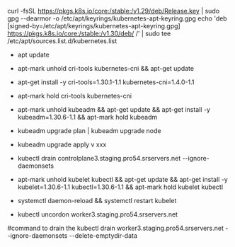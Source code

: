 

curl -fsSL https://pkgs.k8s.io/core:/stable:/v1.29/deb/Release.key | sudo gpg --dearmor -o /etc/apt/keyrings/kubernetes-apt-keyring.gpg
echo 'deb [signed-by=/etc/apt/keyrings/kubernetes-apt-keyring.gpg] https://pkgs.k8s.io/core:/stable:/v1.30/deb/ /' | sudo tee /etc/apt/sources.list.d/kubernetes.list


- apt update
- apt-mark unhold cri-tools kubernetes-cni && apt-get update
- apt-get install -y cri-tools=1.30.1-1.1  kubernetes-cni=1.4.0-1.1
- apt-mark hold cri-tools kubernetes-cni
- apt-mark unhold kubeadm && apt-get update && apt-get install -y kubeadm=1.30.6-1.1 && apt-mark hold kubeadm
- kubeadm upgrade plan  | kubeadm upgrade node
- kubeadm upgrade apply v xxx


- kubectl drain controlplane3.staging.pro54.srservers.net --ignore-daemonsets
- apt-mark unhold kubelet kubectl && apt-get update && apt-get install -y kubelet=1.30.6-1.1 kubectl=1.30.6-1.1 && apt-mark hold kubelet kubectl
- systemctl daemon-reload && systemctl restart kubelet
- kubectl uncordon worker3.staging.pro54.srservers.net


#command to drain the
kubectl drain  worker3.staging.pro54.srservers.net --ignore-daemonsets --delete-emptydir-data